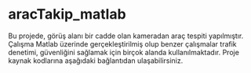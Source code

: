 # aracTakip_matlab

Bu projede, görüş alanı bir cadde olan kameradan araç tespiti yapılmıştır. Çalışma Matlab üzerinde gerçekleştirilmiş olup benzer çalışmalar trafik denetimi, güvenliğini sağlamak için birçok alanda kullanılmaktadır. Proje kaynak kodlarına aşağıdaki bağlantıdan ulaşabilirsiniz.
